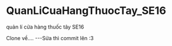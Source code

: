 # QuanLiCuaHangThuocTay_SE16
quản lí cửa hàng thuốc tây SE16

Clone về....
---Sửa thì commit lên :3

